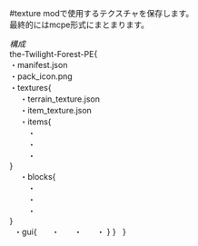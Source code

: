 #texture
modで使用するテクスチャを保存します。  
最終的にはmcpe形式にまとまります。  

*構成*  
the-Twilight-Forest-PE{  
 ・manifest.json  
 ・pack_icon.png  
 ・textures{  
　 ・terrain_texture.json  
　 ・item_texture.json  
　 ・items{  
　　 ・  
　　 ・  
　　 ・  
   }  
　 ・blocks{  
　　 ・  
　　 ・  
　　 ・  
   }  
   ・gui{
   　・
   　・
   　・
    }
  }  
}  
